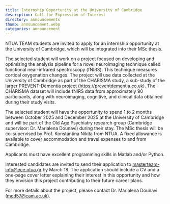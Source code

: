 ```yaml
---
title: Internship Opportunity at the University of Cambridge
description: Call for Expression of Interest
directory: announcements
thumb: announcement.webp
categories: announcement
---
```


NTUA TEAM students are invited to apply for an internship opportunity at the University of Cambridge, which will be integrated into their MSc thesis.

The selected student will work on a project focused on developing and optimizing the analysis pipeline for a novel neuroimaging technique called functional near-infrared spectroscopy (fNIRS). This technique measures cortical oxygenation changes. The project will use data collected at the University of Cambridge as part of the CHARISMA study, a sub-study of the larger PREVENT-Dementia project (https://preventdementia.co.uk). The CHARISMA dataset will include fNIRS data from approximately 90 participants, along with neuroimaging, cognitive, and clinical data obtained during their study visits.

The selected student will have the opportunity to spend 1 to 2 months between October 2025 and December 2025 at the University of Cambridge and will be part of the Old Age Psychiatry research group (Cambridge supervisor: Dr. Marialena Dounavi) during their stay. The MSc thesis will be co-supervised by Prof. Konstantina Nikita from NTUA. A fixed allowance is available to cover accommodation and travel expenses to and from Cambridge.

Applicants must have excellent programming skills in Matlab and/or Python.

Interested candidates are invited to send their application to masterteam-info@ece.ntua.gr by March 18. The application should include a CV and a one-page cover letter explaining their interest in this opportunity and how they envision this project contributing to their future career plans.

For more details about the project, please contact Dr. Marialena Dounavi (med57@cam.ac.uk).
